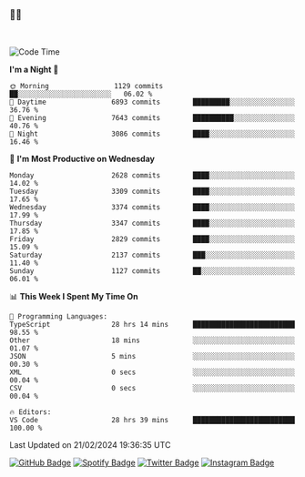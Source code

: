 ### 🤙🍺

<!-- <a href="https://github-readme-stats.vercel.app/api?username=hzak2xx&count_private=true&show_icons=true&theme=dracula">
  <img align="center" src="https://github-readme-stats.vercel.app/api?username=hzak2xx&count_private=true&show_icons=true&theme=dracula" />
</a>
</br> -->
</br>

<!--START_SECTION:waka-->
![Code Time](http://img.shields.io/badge/Code%20Time-3%2C098%20hrs%2029%20mins-blue)

**I'm a Night 🦉** 

```text
🌞 Morning                1129 commits        ██░░░░░░░░░░░░░░░░░░░░░░░   06.02 % 
🌆 Daytime                6893 commits        █████████░░░░░░░░░░░░░░░░   36.76 % 
🌃 Evening                7643 commits        ██████████░░░░░░░░░░░░░░░   40.76 % 
🌙 Night                  3086 commits        ████░░░░░░░░░░░░░░░░░░░░░   16.46 % 
```
📅 **I'm Most Productive on Wednesday** 

```text
Monday                   2628 commits        ████░░░░░░░░░░░░░░░░░░░░░   14.02 % 
Tuesday                  3309 commits        ████░░░░░░░░░░░░░░░░░░░░░   17.65 % 
Wednesday                3374 commits        ████░░░░░░░░░░░░░░░░░░░░░   17.99 % 
Thursday                 3347 commits        ████░░░░░░░░░░░░░░░░░░░░░   17.85 % 
Friday                   2829 commits        ████░░░░░░░░░░░░░░░░░░░░░   15.09 % 
Saturday                 2137 commits        ███░░░░░░░░░░░░░░░░░░░░░░   11.40 % 
Sunday                   1127 commits        ██░░░░░░░░░░░░░░░░░░░░░░░   06.01 % 
```


📊 **This Week I Spent My Time On** 

```text
💬 Programming Languages: 
TypeScript               28 hrs 14 mins      █████████████████████████   98.55 % 
Other                    18 mins             ░░░░░░░░░░░░░░░░░░░░░░░░░   01.07 % 
JSON                     5 mins              ░░░░░░░░░░░░░░░░░░░░░░░░░   00.30 % 
XML                      0 secs              ░░░░░░░░░░░░░░░░░░░░░░░░░   00.04 % 
CSV                      0 secs              ░░░░░░░░░░░░░░░░░░░░░░░░░   00.04 % 

🔥 Editors: 
VS Code                  28 hrs 39 mins      █████████████████████████   100.00 % 
```


 Last Updated on 21/02/2024 19:36:35 UTC
<!--END_SECTION:waka-->

[![GitHub Badge](https://img.shields.io/badge/GitHub-100000?style=for-the-badge&logo=github&logoColor=white)](https://github.com/hzak2xx)
[![Spotify Badge](https://img.shields.io/badge/Spotify-1ED760?&style=for-the-badge&logo=spotify&logoColor=white)](https://open.spotify.com/user/uf90s6sbbh75a1mt44clkhkvf)
[![Twitter Badge](https://img.shields.io/badge/Twitter-1DA1F2?style=for-the-badge&logo=twitter&logoColor=white)](https://twitter.com/hzak2xx)
[![Instagram Badge](https://img.shields.io/badge/Instagram-E4405F?style=for-the-badge&logo=instagram&logoColor=white)](https://www.instagram.com/hzak2xx/)
